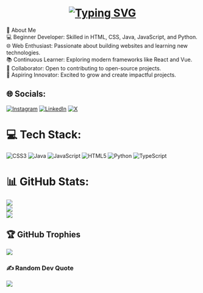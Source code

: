   <div align="center">
  <h1>
    <a href="https://git.io/typing-svg">
      <img src="https://readme-typing-svg.demolab.com?font=Fira+Code&weight=700&size=32&duration=4000&pause=1000&color=00FFB3&center=true&vCenter=true&random=false&width=435&lines=Hi+there!+I'm+Abhijit;Welcome+to+my+GitHub!" alt="Typing SVG" />
    </a>
  </h1>
</div>
                                        

🚀 About Me<br>💻 Beginner Developer: Skilled in HTML, CSS, Java, JavaScript, and Python.<br>🌐 Web Enthusiast: Passionate about building websites and learning new technologies.<br>📚 Continuous Learner: Exploring modern frameworks like React and Vue.<br>🤝 Collaborator: Open to contributing to open-source projects.<br>🌟 Aspiring Innovator: Excited to grow and create impactful projects.<br>


## 🌐 Socials:
[![Instagram](https://img.shields.io/badge/Instagram-%23E4405F.svg?logo=Instagram&logoColor=white)](https://instagram.com/Itz_me_avii005) [![LinkedIn](https://img.shields.io/badge/LinkedIn-%230077B5.svg?logo=linkedin&logoColor=white)](https://linkedin.com/in/AbhijitSahoo) [![X](https://img.shields.io/badge/X-black.svg?logo=X&logoColor=white)](https://x.com/AbhijitSahoo) 

# 💻 Tech Stack:
![CSS3](https://img.shields.io/badge/css3-%231572B6.svg?style=for-the-badge&logo=css3&logoColor=white) ![Java](https://img.shields.io/badge/java-%23ED8B00.svg?style=for-the-badge&logo=openjdk&logoColor=white) ![JavaScript](https://img.shields.io/badge/javascript-%23323330.svg?style=for-the-badge&logo=javascript&logoColor=%23F7DF1E) ![HTML5](https://img.shields.io/badge/html5-%23E34F26.svg?style=for-the-badge&logo=html5&logoColor=white) ![Python](https://img.shields.io/badge/python-3670A0?style=for-the-badge&logo=python&logoColor=ffdd54) ![TypeScript](https://img.shields.io/badge/typescript-%23007ACC.svg?style=for-the-badge&logo=typescript&logoColor=white)
# 📊 GitHub Stats:
![](https://github-readme-stats.vercel.app/api?username=abhijit9040&theme=ambient_gradient&hide_border=false&include_all_commits=false&count_private=false)<br/>
![](https://github-readme-streak-stats.herokuapp.com/?user=abhijit9040&theme=ambient_gradient&hide_border=false)<br/>
![](https://github-readme-stats.vercel.app/api/top-langs/?username=abhijit9040&theme=ambient_gradient&hide_border=false&include_all_commits=false&count_private=false&layout=compact)

## 🏆 GitHub Trophies
![](https://github-profile-trophy.vercel.app/?username=abhijit9040&theme=ambient_gradient&no-frame=true&no-bg=false&margin-w=4)

### ✍️ Random Dev Quote
![](https://quotes-github-readme.vercel.app/api?type=horizontal&theme=radical)

<!-- Proudly created with GPRM ( https://gprm.itsvg.in ) -->
